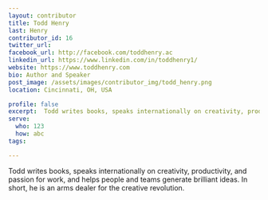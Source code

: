 ```yaml
---
layout: contributor
title: Todd Henry
last: Henry
contributor_id: 16
twitter_url: 
facebook_url: http://facebook.com/toddhenry.ac
linkedin_url: https://www.linkedin.com/in/toddhenry1/
website: https://www.toddhenry.com
bio: Author and Speaker
post_image: /assets/images/contributor_img/todd_henry.png
location: Cincinnati, OH, USA

profile: false
excerpt:  Todd writes books, speaks internationally on creativity, productivity, and passion for work, and helps people and teams generate brilliant ideas. 
serve:
  who: 123
  how: abc
tags:

---
```


Todd writes books, speaks internationally on creativity, productivity, and passion for work, and helps people and teams generate brilliant ideas. In short, he is an arms dealer for the creative revolution.